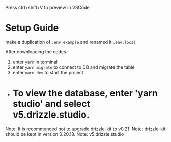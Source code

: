Press ctrl+shift+V to preview in VSCode

# Setup Guide

make a duplication of `.env.example` and renamed it `.env.local`

After downloading the codes

1. enter `yarn` in terminal
2. enter `yarn migrate` to connect to DB and migrate the table
3. enter `yarn dev` to start the project

- # To view the database, enter 'yarn studio' and select v5.drizzle.studio.

Note: It is recommended not to upgrade drizzle-kit to v0.21.
Note: drizzle-kit should be kept in version 0.20.18.
Note: v5.drizzle.studio
